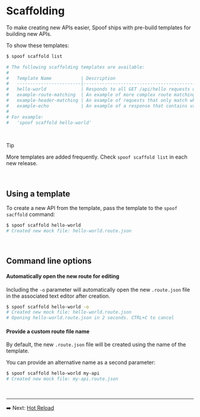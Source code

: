 
# Scaffolding

To make creating new APIs easier, Spoof ships with pre-build templates for building new APIs.

To show these templates:

```bash
$ spoof scaffold list

# The following scaffolding templates are available:
# 
#   Template Name           | Description
#   ------------------------|------------------------------------------------------------------------------
#   hello-world             | Responds to all GET /api/hello requests with a greeting
#   example-route-matching  | An example of more complex route matching
#   example-header-matching | An example of requests that only match when the correct headers are provided
#   example-echo            | An example of a response that contains values from the request
# 
# For example:
#   'spoof scaffold hello-world'
```

<br />

> [!TIP]
> More templates are added frequently. Check `spoof scaffold list` in each new release.

<br />

## Using a template

To create a new API from the template, pass the template to the `spoof sacffold` command:

```bash
$ spoof scaffold hello-world
# Created new mock file: hello-world.route.json
```

<br />

## Command line options

#### Automatically open the new route for editing

Including the `-o` parameter will automatically open the new `.route.json` file in the associated text editor after creation.

```bash
$ spoof scaffold hello-world -o
# Created new mock file: hello-world.route.json
# Opening hello-world.route.json in 2 seconds. CTRL+C to cancel
```

#### Provide a custom route file name

By default, the new `.route.json` file will be created using the name of the template.

You can provide an alternative name as a second parameter:

```bash
$ spoof scaffold hello-world my-api
# Created new mock file: my-api.route.json
```
<br />

---

➡️ Next: [Hot Reload](hot-reload.md)
